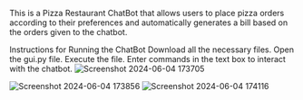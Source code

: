 This is a Pizza Restaurant ChatBot that allows users to place pizza orders according to their preferences and automatically generates a bill based on the orders given to the chatbot.

Instructions for Running the ChatBot
Download all the necessary files.
Open the gui.py file.
Execute the file.
Enter commands in the text box to interact with the chatbot.
![Screenshot 2024-06-04 173705](https://github.com/sandipgadatia/CODSOFT/assets/139265781/4d91b8a4-b291-4676-be6d-18216edcdb63)

![Screenshot 2024-06-04 173856](https://github.com/sandipgadatia/CODSOFT/assets/139265781/7794c701-b043-4e0f-81c0-ec9d40e6cf30)
![Screenshot 2024-06-04 174116](https://github.com/sandipgadatia/CODSOFT/assets/139265781/5c5f1059-f232-422c-9909-2f0b0517461d)
